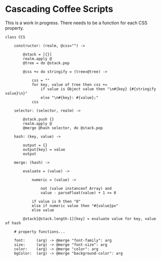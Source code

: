 # Cascading Coffee Scripts

This is a work in progress. There needs to be a function for each CSS property.

    class CCS

        constructor: (realm, @css="") ->

            @stack = [{}]
            realm.apply @
            @tree = do @stack.pop

            @css += do stringify = (tree=@tree) ->

                css = ""
                for key, value of tree then css +=
                    if value is Object value then "\n#{key} {#{stringify value}\n}"
                    else "\n#{key}: #{value};"
                css

        selector: (selector, realm) ->

            @stack.push {}
            realm.apply @
            @merge @hash selector, do @stack.pop

        hash: (key, value) ->

            output = {}
            output[key] = value
            output

        merge: (hash) ->

            evaluate = (value) ->

                numeric = (value) ->

                    not (value instanceof Array) and
                    value - parseFloat(value) + 1 >= 0

                if value is 0 then "0"
                else if numeric value then "#{value}px"
                else value

            @stack[@stack.length-1][key] = evaluate value for key, value of hash

        # property functions...

        font:     (arg) -> @merge "font-family": arg
        size:     (arg) -> @merge "font-size": arg
        color:    (arg) -> @merge "color": arg
        bgColor:  (arg) -> @merge "background-color": arg
